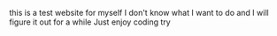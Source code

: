this is a test website for myself
I don't know what I want to do and I will figure it out for a while
Just enjoy coding
try
